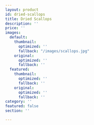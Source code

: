```yaml
---
layout: product
id: dried-scallops
title: Dried Scallops
description: ''
price: ''
images:
  default:
    thumbnail:
      optimized: ''
      fallback: "/images/scallops.jpg"
    original:
      optimized: ''
      fallback: ''
  featured:
    thumbnail:
      optimized: ''
      fallback: ''
    original:
      optimized: ''
      fallback: ''
category: ''
featured: false
section: ''

---
```

